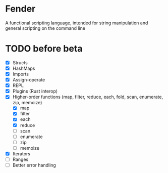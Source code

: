 # Fender
A functional scripting language, intended for string manipulation and general scripting on the command line

# TODO before beta
- [x] Structs
- [x] HashMaps
- [x] Imports
- [x] Assign-operate
- [x] REPL
- [x] Plugins (Rust interop)
- [x] Higher-order functions (map, filter, reduce, each, fold, scan, enumerate, zip, memoize)
  - [x] map
  - [x] filter
  - [x] each
  - [x] reduce
  - [ ] scan
  - [ ] enumerate
  - [ ] zip
  - [ ] memoize
- [x] Iterators
- [ ] Ranges
- [ ] Better error handling
